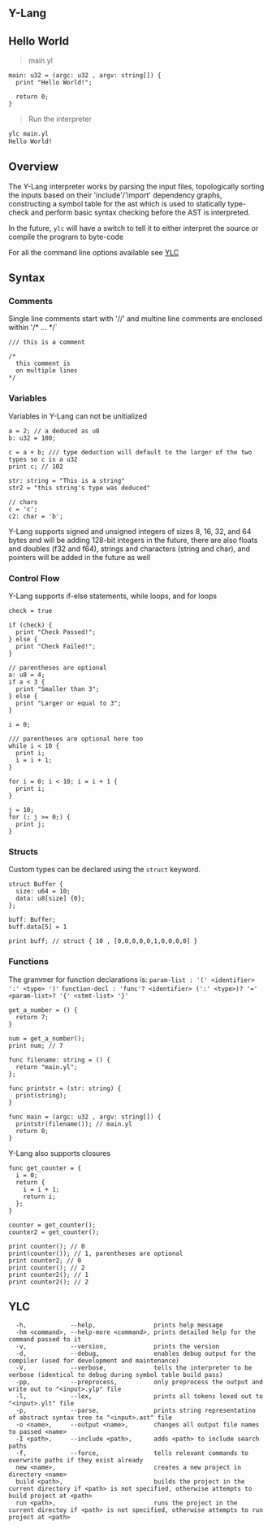## Y-Lang

## Hello World
> main.yl
```
main: u32 = (argc: u32 , argv: string[]) {
  print "Hello World!";

  return 0;
}
```

> Run the interpreter
```bash
ylc main.yl
Hello World!
```

## Overview

The Y-Lang interpreter works by parsing the input files, topologically sorting the inputs based on their 'include'/'import' dependency graphs,
constructing a symbol table for the ast which is used to statically type-check and perform basic syntax checking before the AST is interpreted. 

In the future, `ylc` will have a switch to tell it to either interpret the source or compile the program to byte-code

For all the command line options available see [YLC](#ylc-section)

## Syntax

### Comments

Single line comments start with '//' and multine line comments are enclosed within '/* ... */`

```
/// this is a comment

/*
  this comment is
  on multiple lines
*/
```

### Variables

Variables in Y-Lang can not be unitialized

```
a = 2; // a deduced as u8
b: u32 = 100;

c = a + b; /// type deduction will default to the larger of the two types so c is a u32
print c; // 102

str: string = "This is a string"
str2 = "this string's type was deduced"

// chars
c = 'c';
c2: char = 'b';
```

Y-Lang supports signed and unsigned integers of sizes 8, 16, 32, and 64 bytes and will be adding 128-bit integers in the future,
there are also floats and doubles (f32 and f64), strings and characters (string and char), and pointers will be added in the future as well

### Control Flow

Y-Lang supports if-else statements, while loops, and for loops

```
check = true

if (check) {
  print "Check Passed!";
} else {
  print "Check Failed!";
}

// parentheses are optional
a: u8 = 4;
if a < 3 {
  print "Smaller than 3";
} else {
  print "Larger or equal to 3";
}
```

```
i = 0;

/// parentheses are optional here too
while i < 10 {
  print i;
  i = i + 1;
}
```

```
for i = 0; i < 10; i = i + 1 {
  print i;
}

j = 10;
for (; j >= 0;) {
  print j;
}
```

### Structs

Custom types can be declared using the `struct` keyword.

```
struct Buffer {
  size: u64 = 10;
  data: u8[size] {0};
};

buff: Buffer;
buff.data[5] = 1

print buff; // struct { 10 , [0,0,0,0,0,1,0,0,0,0] }
```

### Functions

The grammer for function declarations is:
`param-list : '(' <identifier> ':' <type> ')'`
`function-decl : 'func'? <identifier> (':' <type>)? '=' <param-list>? '{' <stmt-list> '}'`

```
get_a_number = () {
  return 7;
}

num = get_a_number();
print num; // 7

func filename: string = () {
  return "main.yl";
};

func printstr = (str: string) {
  print(string);
}

func main = (argc: u32 , argv: string[]) {
  printstr(filename()); // main.yl
  return 0;
}
```

Y-Lang also supports closures

```
func get_counter = {
  i = 0;
  return {
    i = i + 1;
    return i;
  };
}

counter = get_counter();
counter2 = get_counter();

print counter(); // 0
print(counter()); // 1, parentheses are optional
print counter2; // 0
print counter(); // 2
print counter2(); // 1
print counter2(); // 2
```

## YLC
<a name="ylc-section"></a>

```
  -h,            --help,                prints help message
  -hm <command>, --help-more <command>, prints detailed help for the command passed to it
  -v,            --version,             prints the version
  -d,            --debug,               enables debug output for the compiler (used for development and maintenance)
  -V,            --verbose,             tells the interpreter to be verbose (identical to debug during symbol table build pass)
  -pp,           --preprocess,          only preprocess the output and write out to "<input>.ylp" file 
  -l,            --lex,                 prints all tokens lexed out to "<input>.ylt" file
  -p,            --parse,               prints string representatino of abstract syntax tree to "<input>.ast" file
  -o <name>,     --output <name>,       changes all output file names to passed <name>
  -I <path>,     --include <path>,      adds <path> to include search paths
  -f,            --force,               tells relevant commands to overwrite paths if they exist already
  new <name>,                           creates a new project in directory <name> 
  build <path>,                         builds the project in the current directory if <path> is not specified, otherwise attempts to build project at <path>
  run <path>,                           runs the project in the current directoy if <path> is not specified, otherwise attempts to run project at <path>
```
